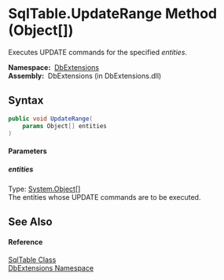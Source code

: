 SqlTable.UpdateRange Method (Object[])
======================================
Executes UPDATE commands for the specified *entities*.

  **Namespace:**  [DbExtensions][1]  
  **Assembly:**  DbExtensions (in DbExtensions.dll)

Syntax
------

```csharp
public void UpdateRange(
	params Object[] entities
)
```

#### Parameters

##### *entities*
Type: [System.Object][2][]  
The entities whose UPDATE commands are to be executed.


See Also
--------

#### Reference
[SqlTable Class][3]  
[DbExtensions Namespace][1]  

[1]: ../README.md
[2]: http://msdn.microsoft.com/en-us/library/e5kfa45b
[3]: README.md